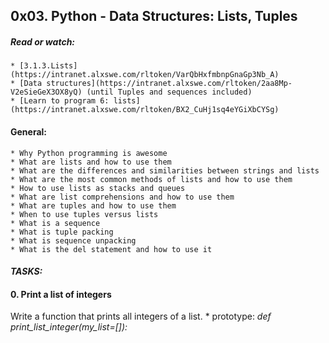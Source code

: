 ## 0x03. Python - Data Structures: Lists, Tuples
##### Read or watch:
	* [3.1.3.Lists](https://intranet.alxswe.com/rltoken/VarQbHxfmbnpGnaGp3Nb_A)
	* [Data structures](https://intranet.alxswe.com/rltoken/2aa8Mp-V2eSieGeX3OX8yQ) (until Tuples and sequences included)
	* [Learn to program 6: lists](https://intranet.alxswe.com/rltoken/BX2_CuHj1sq4eYGiXbCYSg)

#### General:
	* Why Python programming is awesome
	* What are lists and how to use them
	* What are the differences and similarities between strings and lists
	* What are the most common methods of lists and how to use them
	* How to use lists as stacks and queues
	* What are list comprehensions and how to use them
	* What are tuples and how to use them
	* When to use tuples versus lists
	* What is a sequence
	* What is tuple packing
	* What is sequence unpacking
	* What is the del statement and how to use it

#### *TASKS:*

#### 0. Print a list of integers

Write a function that prints all integers of a list.
	* prototype: *def print_list_integer(my_list=[]):*

